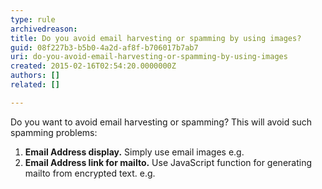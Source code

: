 ```yaml
---
type: rule
archivedreason: 
title: Do you avoid email harvesting or spamming by using images?
guid: 08f227b3-b5b0-4a2d-af8f-b706017b7ab7
uri: do-you-avoid-email-harvesting-or-spamming-by-using-images
created: 2015-02-16T02:54:20.0000000Z
authors: []
related: []

---
```



<p> Do you want to avoid email harvesting or spamming? This will avoid such spamming problems&#58; </p><ol><li><strong>Email Address display.</strong> Simply use email images e.g. 
   </li><li>
         <strong>Email Address link for mailto.</strong> Use JavaScript function for generating mailto from encrypted text. e.g.
   </li></ol>
<br><excerpt class='endintro'></excerpt><br>



